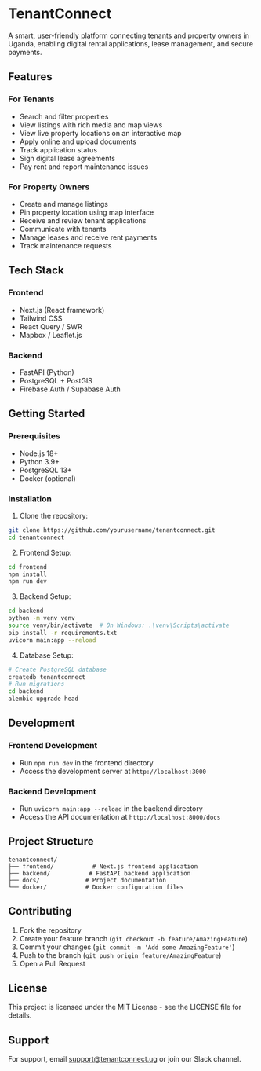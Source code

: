 # TenantConnect

A smart, user-friendly platform connecting tenants and property owners in Uganda, enabling digital rental applications, lease management, and secure payments.

## Features

### For Tenants
- Search and filter properties
- View listings with rich media and map views
- View live property locations on an interactive map
- Apply online and upload documents
- Track application status
- Sign digital lease agreements
- Pay rent and report maintenance issues

### For Property Owners
- Create and manage listings
- Pin property location using map interface
- Receive and review tenant applications
- Communicate with tenants
- Manage leases and receive rent payments
- Track maintenance requests

## Tech Stack

### Frontend
- Next.js (React framework)
- Tailwind CSS
- React Query / SWR
- Mapbox / Leaflet.js

### Backend
- FastAPI (Python)
- PostgreSQL + PostGIS
- Firebase Auth / Supabase Auth

## Getting Started

### Prerequisites
- Node.js 18+
- Python 3.9+
- PostgreSQL 13+
- Docker (optional)

### Installation

1. Clone the repository:
```bash
git clone https://github.com/yourusername/tenantconnect.git
cd tenantconnect
```

2. Frontend Setup:
```bash
cd frontend
npm install
npm run dev
```

3. Backend Setup:
```bash
cd backend
python -m venv venv
source venv/bin/activate  # On Windows: .\venv\Scripts\activate
pip install -r requirements.txt
uvicorn main:app --reload
```

4. Database Setup:
```bash
# Create PostgreSQL database
createdb tenantconnect
# Run migrations
cd backend
alembic upgrade head
```

## Development

### Frontend Development
- Run `npm run dev` in the frontend directory
- Access the development server at `http://localhost:3000`

### Backend Development
- Run `uvicorn main:app --reload` in the backend directory
- Access the API documentation at `http://localhost:8000/docs`

## Project Structure

```
tenantconnect/
├── frontend/           # Next.js frontend application
├── backend/           # FastAPI backend application
├── docs/             # Project documentation
└── docker/           # Docker configuration files
```

## Contributing

1. Fork the repository
2. Create your feature branch (`git checkout -b feature/AmazingFeature`)
3. Commit your changes (`git commit -m 'Add some AmazingFeature'`)
4. Push to the branch (`git push origin feature/AmazingFeature`)
5. Open a Pull Request

## License

This project is licensed under the MIT License - see the LICENSE file for details.

## Support

For support, email support@tenantconnect.ug or join our Slack channel. 